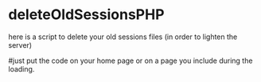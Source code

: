 # deleteOldSessionsPHP
here is a script to delete your old sessions files (in order to lighten the server)


#just put the code on your home page or on a page you include during the loading.
